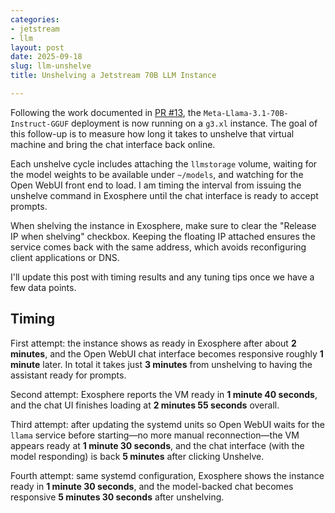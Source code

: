 ```yaml
---
categories:
- jetstream
- llm
layout: post
date: 2025-09-18
slug: llm-unshelve
title: Unshelving a Jetstream 70B LLM Instance

---
```


Following the work documented in [PR #13](https://github.com/zonca/zonca.dev/pull/13), the `Meta-Llama-3.1-70B-Instruct-GGUF` deployment is now running on a `g3.xl` instance. The goal of this follow-up is to measure how long it takes to unshelve that virtual machine and bring the chat interface back online.

Each unshelve cycle includes attaching the `llmstorage` volume, waiting for the model weights to be available under `~/models`, and watching for the Open WebUI front end to load. I am timing the interval from issuing the unshelve command in Exosphere until the chat interface is ready to accept prompts.

When shelving the instance in Exosphere, make sure to clear the "Release IP when shelving" checkbox. Keeping the floating IP attached ensures the service comes back with the same address, which avoids reconfiguring client applications or DNS.

I'll update this post with timing results and any tuning tips once we have a few data points.

## Timing

First attempt: the instance shows as ready in Exosphere after about **2 minutes**, and the Open WebUI chat interface becomes responsive roughly **1 minute** later. In total it takes just **3 minutes** from unshelving to having the assistant ready for prompts.

Second attempt: Exosphere reports the VM ready in **1 minute 40 seconds**, and the chat UI finishes loading at **2 minutes 55 seconds** overall.

Third attempt: after updating the systemd units so Open WebUI waits for the `llama` service before starting—no more manual reconnection—the VM appears ready at **1 minute 30 seconds**, and the chat interface (with the model responding) is back **5 minutes** after clicking Unshelve.

Fourth attempt: same systemd configuration, Exosphere shows the instance ready in **1 minute 30 seconds**, and the model-backed chat becomes responsive **5 minutes 30 seconds** after unshelving.
